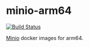 # minio-arm64

[![Build Status](https://travis-ci.org/TheNatureOfSoftware/minio-arm64.svg?branch=master)](https://travis-ci.org/TheNatureOfSoftware/minio-arm64)

[Minio](https://minio.io) docker images for arm64.
